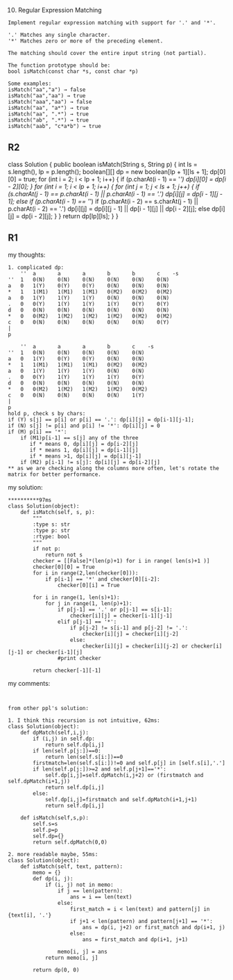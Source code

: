 10. Regular Expression Matching
```
Implement regular expression matching with support for '.' and '*'.

'.' Matches any single character.
'*' Matches zero or more of the preceding element.

The matching should cover the entire input string (not partial).

The function prototype should be:
bool isMatch(const char *s, const char *p)

Some examples:
isMatch("aa","a") → false
isMatch("aa","aa") → true
isMatch("aaa","aa") → false
isMatch("aa", "a*") → true
isMatch("aa", ".*") → true
isMatch("ab", ".*") → true
isMatch("aab", "c*a*b") → true
```

R2
------
class Solution {
    public boolean isMatch(String s, String p) {
        int ls = s.length(), lp = p.length();
        boolean[][] dp = new boolean[lp + 1][ls + 1];
        dp[0][0] = true;
        for (int i = 2; i < lp + 1; i++) {
            if (p.charAt(i - 1) == '*')
                dp[i][0] = dp[i - 2][0];
        }
        for (int i = 1; i < lp + 1; i++) {
            for (int j = 1; j < ls + 1; j++) {
                if (s.charAt(j - 1) == p.charAt(i - 1) || p.charAt(i - 1) == '.') 
                    dp[i][j] = dp[i - 1][j - 1];
                else if (p.charAt(i - 1) == '*')
                    if (p.charAt(i - 2) == s.charAt(j - 1) || p.charAt(i - 2) == '.')
                        dp[i][j] = dp[i][j - 1] || dp[i - 1][j] || dp[i - 2][j];
                    else dp[i][j] = dp[i - 2][j];
            }
        }
        return dp[lp][ls];
    }
}



R1
------
my thoughts:
```
1. complicated dp:
	''  a		a		a		b		b		c    -s
''	1   0(N)	0(N)	0(N)	0(N)	0(N)	0(N)
a	0   1(Y)	0(Y)	0(Y)	0(N)	0(N)	0(N)
*	1   1(M1)	1(M1)	1(M1)	0(M2)	0(M2)	0(M2)
a	0   1(Y)	1(Y)	1(Y)	0(N)	0(N)	0(N)
.   0   0(Y)	1(Y)	1(Y)	1(Y)	0(Y)	0(Y)
d	0   0(N)	0(N)	0(N)	0(N)	0(N)	0(N)
*	0   0(M2)	1(M2)	1(M2)	1(M2)	0(M2)	0(M2)
c	0   0(N)	0(N)	0(N)	0(N)	0(N)	0(Y)
|
p

	''  a		a		a		b		c    -s
''	1   0(N)	0(N)	0(N)	0(N)	0(N)
a	0   1(Y)	0(Y)	0(Y)	0(N)	0(N)
*	1   1(M1)	1(M1)	1(M1)	0(M2)	0(M2)
a	0   1(Y)	1(Y)	1(Y)	0(N)	0(N)
.   0   0(Y)	1(Y)	1(Y)	1(Y)	0(Y)
d	0   0(N)	0(N)	0(N)	0(N)	0(N)
*	0   0(M2)	1(M2)	1(M2)	1(M2)	0(M2)
c	0   0(N)	0(N)	0(N)	0(N)	1(Y)
|
p
hold p, check s by chars:
if (Y) s[j] == p[i] or p[i] == '.': dp[i][j] = dp[i-1][j-1];
if (N) s[j] != p[i] and p[i] != '*': dp[i][j] = 0
if (M) p[i] == '*': 
    if (M1)p[i-1] == s[j] any of the three
       if * means 0, dp[i][j] = dp[i-2][j]
	   if * means 1, dp[i][j] = dp[i-1][j]
	   if * means >1, dp[i][j] = dp[i][j-1]
	if (M2) p[i-1] != s[j]: dp[i][j] = dp[i-2][j]
** as we are checking along the columns more often, let's rotate the matrix for better performance.	
```

my solution:
```
**********97ms
class Solution(object):
    def isMatch(self, s, p):
        """
        :type s: str
        :type p: str
        :rtype: bool
        """
        if not p:
            return not s
        checker = [[False]*(len(p)+1) for i in range( len(s)+1 )]
        checker[0][0] = True
        for i in range(2,len(checker[0])):
            if p[i-1] == '*' and checker[0][i-2]: 
                checker[0][i] = True
        
        for i in range(1, len(s)+1):
            for j in range(1, len(p)+1):
                if p[j-1] == '.' or p[j-1] == s[i-1]:
                    checker[i][j] = checker[i-1][j-1]
                elif p[j-1] == '*':
                    if p[j-2] != s[i-1] and p[j-2] != '.':
                        checker[i][j] = checker[i][j-2]
                    else:
                        checker[i][j] = checker[i][j-2] or checker[i][j-1] or checker[i-1][j]
                #print checker
                        
        return checker[-1][-1]
```

my comments:
```


from other ppl's solution:

1. I think this recursion is not intuitive, 62ms:
class Solution(object):
    def dpMatch(self,i,j):
        if (i,j) in self.dp:
            return self.dp[i,j]
        if len(self.p[j:])==0:
            return len(self.s[i:])==0
        firstmatch=len(self.s[i:])!=0 and self.p[j] in [self.s[i],'.']
        if len(self.p[j:])>=2 and self.p[j+1]=='*':
            self.dp[i,j]=self.dpMatch(i,j+2) or (firstmatch and self.dpMatch(i+1,j))
            return self.dp[i,j]
        else:
            self.dp[i,j]=firstmatch and self.dpMatch(i+1,j+1)
            return self.dp[i,j]
        
    def isMatch(self,s,p):
        self.s=s
        self.p=p
        self.dp={}
        return self.dpMatch(0,0)
		
2. more readable maybe, 55ms:
class Solution(object):
    def isMatch(self, text, pattern):
        memo = {}
        def dp(i, j):
            if (i, j) not in memo:
                if j == len(pattern):
                    ans = i == len(text)
                else:
                    first_match = i < len(text) and pattern[j] in {text[i], '.'}
                    if j+1 < len(pattern) and pattern[j+1] == '*':
                        ans = dp(i, j+2) or first_match and dp(i+1, j)
                    else:
                        ans = first_match and dp(i+1, j+1)

                memo[i, j] = ans
            return memo[i, j]

        return dp(0, 0)
```